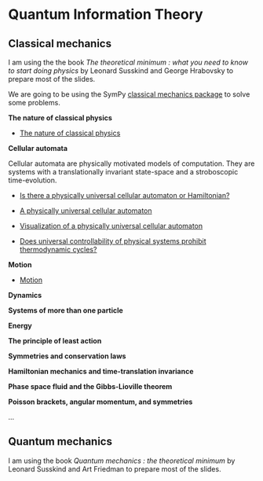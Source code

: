 # Quantum Information Theory

## Classical mechanics

I am using the the book *The theoretical minimum : what you need to know to start doing physics* by 
Leonard Susskind and George Hrabovsky to prepare most of the slides.

We are going to be using the SymPy [classical mechanics package](https://docs.sympy.org/latest/modules/physics/mechanics/index.html) to solve some problems.

**The nature of classical physics**

- [The nature of classical physics](https://github.com/schneider128k/quantum_info/blob/master/nature_of_classical_mechanics.pdf)

**Cellular automata**

Cellular automata are physically motivated models of computation. They are systems with a translationally invariant state-space
and a stroboscopic time-evolution.

- [Is there a physically universal cellular automaton or Hamiltonian?](https://arxiv.org/abs/1009.1720)
  
- [A physically universal cellular automaton](https://eccc.weizmann.ac.il/report/2014/084/)

- [Visualization of a physically universal cellular automaton](https://web.mit.edu/lrs/www/physCA/)

- [Does universal controllability of physical systems prohibit thermodynamic cycles?](https://arxiv.org/pdf/1701.01591.pdf)

**Motion**

- [Motion](https://github.com/schneider128k/quantum_info/blob/master/motion.pdf)

**Dynamics**

**Systems of more than one particle**

**Energy**

**The principle of least action**

**Symmetries and conservation laws**

**Hamiltonian mechanics and time-translation invariance**

**Phase space fluid and the Gibbs-Lioville theorem**

**Poisson brackets, angular momentum, and symmetries**

...

## Quantum mechanics

I am using the book *Quantum mechanics : the theoretical minimum* by Leonard Susskind and Art Friedman to prepare most of the slides.

